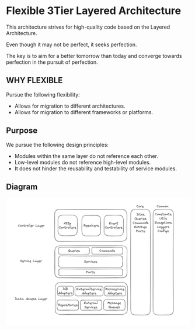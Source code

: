 # Flexible 3Tier Layered Architecture
This architecture strives for high-quality code based on the Layered Architecture.

Even though it may not be perfect, it seeks perfection.

The key is to aim for a better tomorrow than today and converge towards perfection in the pursuit of perfection.

## WHY FLEXIBLE
Pursue the following flexibility:

- Allows for migration to different architectures.
- Allows for migration to different frameworks or platforms.

## Purpose
We pursue the following design principles:

- Modules within the same layer do not reference each other.
- Low-level modules do not reference high-level modules.
- It does not hinder the reusability and testability of service modules.

## Diagram
![](./docs/flexible-3tier-layered-architecture.png)
